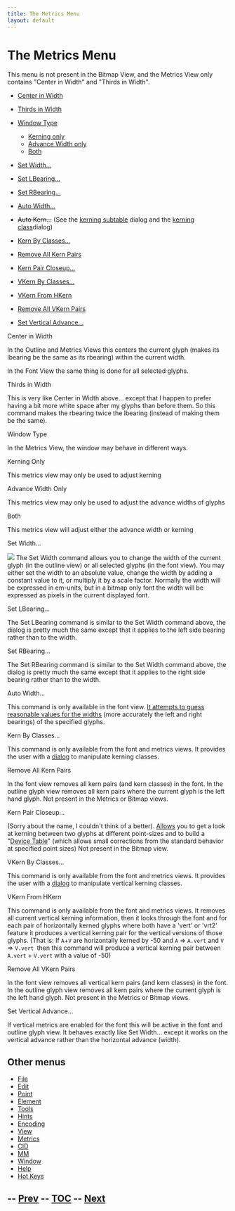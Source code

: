 ```yaml
---
title: The Metrics Menu
layout: default
---
```



The Metrics Menu
================

This menu is not present in the Bitmap View, and the Metrics View only
contains "Center in Width" and "Thirds in Width".

-   [Center in Width](#Center)
-   [Thirds in Width](#Thirds)
-   [Window Type](metricsmenu.html#WindowType)
    -   [Kerning only](metricsmenu.html#WT-Kerning)
    -   [Advance Width only](metricsmenu.html#WT-Width)
    -   [Both](metricsmenu.html#WT-Both)

-   [Set Width...](#Width)
-   [Set LBearing...](#LBearing)
-   [Set RBearing...](#RBearing)
-   [Auto Width...](#Auto)
-   ~~Auto Kern...~~ (See the [kerning subtable](lookups.html#Pair)
    dialog and the [kerning class](metricsview.html#kernclass)dialog)
-   [Kern By Classes...](#KernByClasses)
-   [Remove All Kern Pairs](#Remove)
-   [Kern Pair Closeup...](#kernpair)
-   [VKern By Classes...](metricsmenu.html#VKernByClasses)
-   [VKern From HKern](#VKernFromHKern)
-   [Remove All VKern Pairs](metricsmenu.html#VRemove)
-   [Set Vertical Advance...](#vertical)

Center in Width

In the Outline and Metrics Views this centers the current glyph (makes
its lbearing be the same as its rbearing) within the current width.

In the Font View the same thing is done for all selected glyphs.

Thirds in Width

This is very like Center in Width above... except that I happen to
prefer having a bit more white space after my glyphs than before them.
So this command makes the rbearing twice the lbearing (instead of making
them be the same).

Window Type

In the Metrics View, the window may behave in different ways.

Kerning Only

This metrics view may only be used to adjust kerning

Advance Width Only

This metrics view may only be used to adjust the advance widths of
glyphs

Both

This metrics view will adjust either the advance width or kerning

Set Width...

![](img/setwidth.png)
 The Set Width command allows you to change the width of the current
glyph (in the outline view) or all selected glyphs (in the font view).
You may either set the width to an absolute value, change the width by
adding a constant value to it, or multiply it by a scale factor.
Normally the width will be expressed in em-units, but in a bitmap only
font the width will be expressed as pixels in the current displayed
font.

Set LBearing...

The Set LBearing command is similar to the Set Width command above, the
dialog is pretty much the same except that it applies to the left side
bearing rather than to the width.

Set RBearing...

The Set RBearing command is similar to the Set Width command above, the
dialog is pretty much the same except that it applies to the right side
bearing rather than to the width.

Auto Width...

This command is only available in the font view. [It attempts to guess
reasonable values for the widths](autowidth.html#AutoWidth) (more
accurately the left and right bearings) of the specified glyphs.

Kern By Classes...

This command is only available from the font and metrics views. It
provides the user with a [dialog](metricsview.html#kernclass) to
manipulate kerning classes.

Remove All Kern Pairs

In the font view removes all kern pairs (and kern classes) in the font.
 In the outline glyph view removes all kern pairs where the current
glyph is the left hand glyph.
 Not present in the Metrics or Bitmap views.

Kern Pair Closeup...

(Sorry about the name, I couldn't think of a better).
[Allows](metricsview.html#kernpair) you to get a look at kerning between
two glyphs at different point-sizes and to build a "[Device
Table](metricsview.html#DeviceTable)" (which allows small corrections
from the standard behavior at specified point sizes)
 Not present in the Bitmap view.

VKern By Classes...

This command is only available from the font and metrics views. It
provides the user with a [dialog](metricsview.html#kernclass) to
manipulate vertical kerning classes.

VKern From HKern

This command is only available from the font and metrics views. It
removes all current vertical kerning information, then it looks through
the font and for each pair of horizontally kerned glyphs where both have
a 'vert' or 'vrt2' feature it produces a vertical kerning pair for the
vertical versions of those glyphs. (That is: If `A`+`V` are horizontally
kerned by -50 and `A` =\> `A.vert` and `V` =\> `V.vert `then this
command will produce a vertical kerning pair between `A.vert` + `V.vert`
with a value of -50)

Remove All VKern Pairs

In the font view removes all vertical kern pairs (and kern classes) in
the font.
 In the outline glyph view removes all kern pairs where the current
glyph is the left hand glyph.
 Not present in the Metrics or Bitmap views.

Set Vertical Advance...

If vertical metrics are enabled for the font this will be active in the
font and outline glyph view.
 It behaves exactly like Set Width... except it works on the vertical
advance rather than the horizontal advance (width).

Other menus
-----------

-   [File](filemenu.html)
-   [Edit](editmenu.html)
-   [Point](pointmenu.html)
-   [Element](elementmenu.html)
-   [Tools](toolsmenu.html)
-   [Hints](hintsmenu.html)
-   [Encoding](encodingmenu.html)
-   [View](viewmenu.html)
-   [Metrics](metricsmenu.html)
-   [CID](cidmenu.html)
-   [MM](mmmenu.html)
-   [Window](windowmenu.html)
-   [Help](helpmenu.html)
-   [Hot Keys](HotKeys.html)

-- [Prev](viewmenu.html) -- [TOC](overview.html) -- [Next](cidmenu.html)
--



